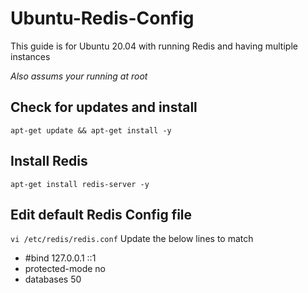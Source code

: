 # Ubuntu-Redis-Config
This guide is for Ubuntu 20.04 with running Redis and having multiple instances

*Also assums your running at root*

## Check for updates and install
`apt-get update && apt-get install -y`

## Install Redis
`apt-get install redis-server -y`

## Edit default Redis Config file
`vi /etc/redis/redis.conf`
Update the below lines to match
* #bind 127.0.0.1 ::1
* protected-mode no
* databases 50
